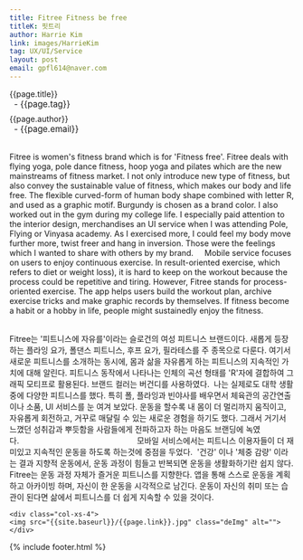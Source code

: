 ```yaml
---
title: Fitree Fitness be free
titleK: 핏트리
author: Harrie Kim
link: images/HarrieKim
tag: UX/UI/Service
layout: post
email: gpfl614@naver.com
---	
```


<div class="container">

<div class="deDep">
{{page.title}}<br>
<p style="font-size:15px; margin:0px; padding:0px 0px 0px 8px; margin:0px 0px 8px 0px;">- {{page.tag}}</p>
{{page.author}}<br>
<p style="font-size:15px; margin:0px; padding:0px 0px 0px 8px;">- {{page.email}}</p>
</div>

<br>

<div class="det lato">

<!--영문-->
Fitree is women's fitness brand which is for 'Fitness free'. Fitree deals with flying yoga, pole dance fitness, hoop yoga and pilates which are the new mainstreams of fitness market. I not only introduce new type of fitness, but also convey the sustainable value of fitness, which makes our body and life free. The flexible curved-form of human body shape combined with letter R, and used as a graphic motif. Burgundy is chosen as a brand color. 
I also worked out in the gym during my college life. I especially paid attention to the interior design, merchandises an UI service when I was attending Pole, Flying or Vinyasa academy. As I exercised more, I could feel my body move further more, twist freer and hang in inversion. Those were the feelings which I wanted to share with others by my brand.    
Mobile service focuses on users to enjoy continuous exercise. In result-oriented exercise, which refers to diet or weight loss), it is hard to keep on the workout because the process could be repetitive and tiring. However, Fitree stands for process-oriented exercise. The app helps users build the workout plan, archive exercise tricks and make graphic records by themselves. If fitness become a habit or a hobby in life, people might sustainedly enjoy the fitness.

<!--영문-->

</div>


<div class="noto">
<!--국문-->

<br>
Fitree는 '피트니스에 자유를'이라는 슬로건의 여성 피트니스 브랜드이다. 새롭게 등장하는 플라잉 요가, 폴댄스 피트니스, 후프 요가, 필라테스를 주 종목으로 다룬다. 여기서 새로운 피트니스를 소개하는 동시에, 몸과 삶을 자유롭게 하는 피트니스의 지속적인 가치에 대해 알린다. 피트니스 동작에서 나타나는 인체의 곡선 형태를 'R'자에 결합하여 그래픽 모티프로 활용된다. 브랜드 컬러는 버건디를 사용하였다.  
나는 실제로도 대학 생활 중에 다양한 피트니스를 했다. 특히 폴, 플라잉과 빈야사를 배우면서 체육관의 공간연출이나 소품, UI 서비스를 눈 여겨 보았다. 운동을 할수록 내 몸이 더 멀리까지 움직이고, 자유롭게 회전하고, 거꾸로 매달릴 수 있는 새로운 경험을 하기도 했다. 그래서 거기서 느꼈던 성취감과 뿌듯함을 사람들에게 전파하고자 하는 마음도 브랜딩에 녹였다.                                                     
모바일 서비스에서는 피트니스 이용자들이 더 재미있고 지속적인 운동을 하도록 하는것에 중점을 두었다.  '건강' 이나 '체중 감량' 이라는 결과 지향적 운동에서, 운동 과정이 힘들고 반복되면 운동을 생활화하기란 쉽지 않다. Fitree는 운동 과정 자체가 즐거운 피트니스를 지향한다. 앱을 통해 스스로 운동을 계획하고 아카이빙 하며, 자신이 한 운동을 시각적으로 남긴다. 운동이 자신의 취미 또는 습관이 된다면 삶에서 피트니스를 더 쉽게 지속할 수 있을 것이다.

<!--국문-->

</div>

<div class="row noto">
	
	<div class="col-xs-4">
	<img src="{{site.baseurl}}/{{page.link}}.jpg" class="deImg" alt=""></div>
	
</div>

	

</div> 

{% include footer.html %}